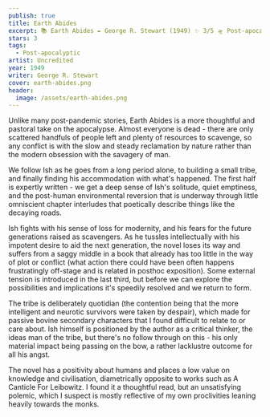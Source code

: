 ```yaml
---
publish: true
title: Earth Abides
excerpt: 📚 Earth Abides ✒️ George R. Stewart (1949) ✨ 3/5 🛸 Post-apocalyptic 🖌️ Uncredited
stars: 3
tags:
  - Post-apocalyptic
artist: Uncredited
year: 1949
writer: George R. Stewart
cover: earth-abides.png
header:
  image: /assets/earth-abides.png
---
```

Unlike many post-pandemic stories, Earth Abides is a more thoughtful and pastoral take on the apocalypse. Almost everyone is dead - there are only scattered handfuls of people left and plenty of resources to scavenge, so any conflict is with the slow and steady reclamation by nature rather than the modern obsession with the savagery of man.  
  
We follow Ish as he goes from a long period alone, to building a small tribe, and finally finding his accommodation with what's happened. The first half is expertly written - we get a deep sense of Ish's solitude, quiet emptiness, and the post-human environmental reversion that is underway through little omniscient chapter interludes that poetically describe things like the decaying roads.  
  
Ish fights with his sense of loss for modernity, and his fears for the future generations raised as scavengers. As he tussles intellectually with his impotent desire to aid the next generation, the novel loses its way and suffers from a saggy middle in a book that already has too little in the way of plot or conflict (what action there could have been often happens frustratingly off-stage and is related in posthoc exposition). Some external tension is introduced in the last third, but before we can explore the possibilities and implications it's speedily resolved and we return to form.   
  
The tribe is deliberately quotidian (the contention being that the more intelligent and neurotic survivors were taken by despair), which made for passive bovine secondary characters that I found difficult to relate to or care about. Ish himself is positioned by the author as a critical thinker, the ideas man of the tribe, but there's no follow through on this - his only material impact being passing on the bow, a rather lacklustre outcome for all his angst.  
  
The novel has a positivity about humans and places a low value on knowledge and civilisation, diametrically opposite to works such as A Canticle For Leibowitz. I found it a thoughtful read, but an unsatisfying polemic, which I suspect is mostly reflective of my own proclivities leaning heavily towards the monks.